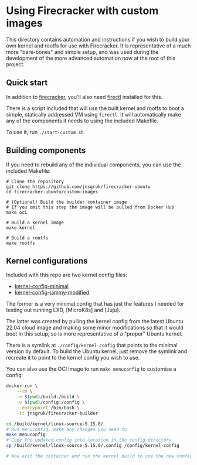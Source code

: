 # Using Firecracker with custom images

This directory contains automation and instructions if you wish to build your own kernel and rootfs
for use with Firecracker. It is representative of a much more "bare-bones" and simple setup, and
was used during the development of the more advanced automation now at the root of this project.

## Quick start

In addition to [firecracker], you'll also need [firectl] installed for this.

There is a script included that will use the built kernel and rootfs to boot a simple, statically
addressed VM using `firectl`. It will automatically make any of the components it needs to using
the included Makefile.

To use it, run `./start-custom.sh`

## Building components

If you need to rebuild any of the individual components, you can use the included Makefile:

```
# Clone the repository
git clone https://github.com/jnsgruk/firecracker-ubuntu
cd firecracker-ubuntu/custom-images

# (Optional) Build the builder container image
# If you omit this step the image will be pulled from Docker Hub
make oci

# Build a kernel image
make kernel

# Build a rootfs
make rootfs
```

## Kernel configurations

Included with this repo are two kernel config files:

- [kernel-config-minimal]
- [kernel-config-jammy-modified]

The former is a very minimal config that has just the features I needed for testing out running
LXD, [MicroK8s] and [Juju].

The latter was created by pulling the kernel config from the latest Ubuntu 22.04 cloud image and
making some minor modifications so that it would boot in this setup, so is more representative of a
"proper" Ubuntu kernel.

There is a symlink at `./config/kernel-config` that points to the minimal version by default. To
build the Ubuntu kernel, just remove the symlink and recreate it to point to the kernel config you
wish to use.

You can also use the OCI image to run `make menuconfig` to customise a config:

```bash
docker run \
    --rm \
    -v $(pwd)/build:/build \
    -v $(pwd)/config:/config \
    --entrypoint /bin/bash \
    -it jnsgruk/firecracker-builder

cd /build/kernel/linux-source-5.15.0/
# Run menuconfig, make any changes you need to
make menuconfig
# Copy the updated config into location in the config directory
cp /build/kernel/linux-source-5.15.0/.config /config/kernel-config

# Now exit the container and run the kernel build to use the new config
```

[firecracker]: https://github.com/firecracker-microvm/firecracker
[firectl]: https://github.com/firecracker-microvm/firectl
[kernel-config-minimal]: ./config/kernel-config-minimal
[kernel-config-jammy-modified]: ./config/kernel-config-jammy-modified
